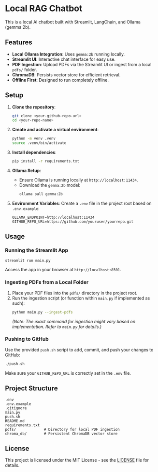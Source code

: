 # Local RAG Chatbot

This is a local AI chatbot built with Streamlit, LangChain, and Ollama (gemma:2b).

## Features

- **Local Ollama Integration**: Uses `gemma:2b` running locally.
- **Streamlit UI**: Interactive chat interface for easy use.
- **PDF Ingestion**: Upload PDFs via the Streamlit UI or ingest from a local `pdfs/` folder.
- **ChromaDB**: Persists vector store for efficient retrieval.
- **Offline First**: Designed to run completely offline.

## Setup

1.  **Clone the repository**:
    ```bash
    git clone <your-github-repo-url>
    cd <your-repo-name>
    ```

2.  **Create and activate a virtual environment**:
    ```bash
    python -m venv .venv
    source .venv/bin/activate
    ```

3.  **Install dependencies**:
    ```bash
    pip install -r requirements.txt
    ```

4.  **Ollama Setup**:
    -   Ensure Ollama is running locally at `http://localhost:11434`.
    -   Download the `gemma:2b` model:
        ```bash
        ollama pull gemma:2b
        ```

5.  **Environment Variables**:
    Create a `.env` file in the project root based on `.env.example`:
    ```
    OLLAMA_ENDPOINT=http://localhost:11434
    GITHUB_REPO_URL=https://github.com/youruser/yourrepo.git
    ```

## Usage

### Running the Streamlit App

```bash
streamlit run main.py
```

Access the app in your browser at `http://localhost:8501`.

### Ingesting PDFs from a Local Folder

1.  Place your PDF files into the `pdfs/` directory in the project root.
2.  Run the ingestion script (or function within `main.py` if implemented as such):
    ```bash
    python main.py --ingest-pdfs
    ```
    *(Note: The exact command for ingestion might vary based on implementation. Refer to `main.py` for details.)*

### Pushing to GitHub

Use the provided `push.sh` script to add, commit, and push your changes to GitHub:

```bash
./push.sh
```

Make sure your `GITHUB_REPO_URL` is correctly set in the `.env` file.

## Project Structure

```
.env
.env.example
.gitignore
main.py
push.sh
README.md
requirements.txt
pdfs/             # Directory for local PDF ingestion
chroma_db/        # Persistent ChromaDB vector store
```

## License

This project is licensed under the MIT License - see the [LICENSE](LICENSE) file for details.
